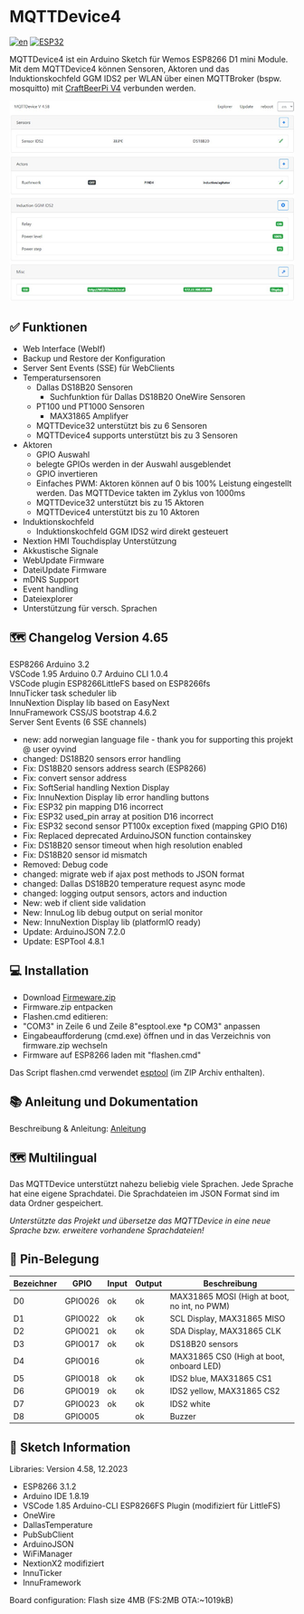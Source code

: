 # MQTTDevice4

[![en](https://img.shields.io/badge/lang-en-yellow.svg)](https://github.com/InnuendoPi/MQTTDevice4/blob/main/README.en.md)
[![ESP32](https://img.shields.io/static/v1?label=Arduino&message=ESP32%20&#8594;&logo=arduino&logoColor=white&color=blue)](https://github.com/InnuendoPi/MQTTDevice32)

MQTTDevice4 ist ein Arduino Sketch für Wemos ESP8266 D1 mini Module. Mit dem MQTTDevice4 können Sensoren, Aktoren und das Induktionskochfeld GGM IDS2 per WLAN über einen MQTTBroker (bspw. mosquitto) mit [CraftBeerPi V4](https://github.com/avollkopf/craftbeerpi4) verbunden werden.

![Web Interface](docs/img/startseite.jpg)

## ✅ Funktionen

* Web Interface (WebIf)
* Backup und Restore der Konfiguration
* Server Sent Events (SSE) für WebClients
* Temperatursensoren
  * Dallas DS18B20 Sensoren
    * Suchfunktion für Dallas DS18B20 OneWire Sensoren
  * PT100 und PT1000 Sensoren
    * MAX31865 Amplifyer
  * MQTTDevice32 unterstützt bis zu 6 Sensoren
  * MQTTDevice4 supports unterstützt bis zu 3 Sensoren
* Aktoren
  * GPIO Auswahl
  * belegte GPIOs werden in der Auswahl ausgeblendet
  * GPIO invertieren
  * Einfaches PWM: Aktoren können auf 0 bis 100% Leistung eingestellt werden. Das MQTTDevice takten im Zyklus von 1000ms
  * MQTTDevice32 unterstützt bis zu 15 Aktoren
  * MQTTDevice4 unterstützt bis zu 10 Aktoren
* Induktionskochfeld
  * Induktionskochfeld GGM IDS2 wird direkt gesteuert
* Nextion HMI Touchdisplay Unterstützung
* Akkustische Signale
* WebUpdate Firmware
* DateiUpdate Firmware
* mDNS Support
* Event handling
* Dateiexplorer
* Unterstützung für versch. Sprachen

## 🗺️ Changelog Version 4.65

ESP8266 Arduino 3.2\
VSCode 1.95 Arduino 0.7 Arduino CLI 1.0.4\
VSCode plugin ESP8266LittleFS based on ESP8266fs\
InnuTicker task scheduler lib\
InnuNextion Display lib based on EasyNext\
InnuFramework CSS/JS bootstrap 4.6.2\
Server Sent Events (6 SSE channels)

* new:        add norwegian language file - thank you for supporting this projekt @ user oyvind
* changed:    DS18B20 sensors error handling
* Fix:        DS18B20 sensors address search (ESP8266)
* Fix:        convert sensor address
* Fix:        SoftSerial handling Nextion Display
* Fix:        InnuNextion Display lib error handling buttons
* Fix:        ESP32 pin mapping D16 incorrect
* Fix:        ESP32 used_pin array at position D16 incorrect
* Fix:        ESP32 second sensor PT100x exception fixed (mapping GPIO D16)
* Fix:        Replaced deprecated ArduinoJSON function containskey
* Fix:        DS18B20 sensor timeout when high resolution enabled
* Fix:        DS18B20 sensor id mismatch
* Removed:    Debug code
* changed:    migrate web if ajax post methods to JSON format
* changed:    Dallas DS18B20 temperature request async mode
* changed:    logging output sensors, actors and induction
* New:        web if client side validation
* New:        InnuLog lib debug output on serial monitor
* New:        InnuNextion Display lib (platformIO ready)
* Update:     ArduinoJSON 7.2.0
* Update:     ESPTool 4.8.1

## 💻 Installation

* Download [Firmeware.zip](https://github.com/InnuendoPi/MQTTDevice4/blob/main/tools/Firmware.zip)
* Firmware.zip entpacken
* Flashen.cmd editieren:
* "COM3" in Zeile 6  und Zeile 8"esptool.exe *p COM3" anpassen
* Eingabeaufforderung (cmd.exe) öffnen und in das Verzeichnis von firmware.zip wechseln
* Firmware auf ESP8266 laden mit "flashen.cmd"

Das Script flashen.cmd verwendet [esptool](https://github.com/espressif/esptool) (im ZIP Archiv enthalten).

## 📚 Anleitung und Dokumentation

Beschreibung & Anleitung: [Anleitung](https://innuendopi.gitbook.io/mqttdevice32/)

## 🗺️ Multilingual

Das MQTTDevice unterstützt nahezu beliebig viele Sprachen. Jede Sprache hat eine eigene Sprachdatei. Die Sprachdateien im JSON Format sind im data Ordner gespeichert.

_Unterstützte das Projekt und übersetze das MQTTDevice in eine neue Sprache bzw. erweitere vorhandene Sprachdateien!_

## 💠 Pin-Belegung

| Bezeichner |   GPIO   |  Input  |  Output  | Beschreibung |
| ---------- | -------- | ------- | -------- | ------------ |
|     D0     |  GPIO026 |   ok    |   ok     | MAX31865 MOSI (High at boot, no int, no PWM) |
|     D1     |  GPIO022 |   ok    |   ok     | SCL Display, MAX31865 MISO  |
|     D2     |  GPIO021 |   ok    |   ok     | SDA Display, MAX31865 CLK  |
|     D3     |  GPIO017 |   ok    |   ok     | DS18B20 sensors |
|     D4     |  GPIO016 |         |   ok     | MAX31865 CS0 (High at boot, onboard LED)|
|     D5     |  GPIO018 |   ok    |   ok     | IDS2 blue, MAX31865 CS1   |
|     D6     |  GPIO019 |   ok    |   ok     | IDS2 yellow, MAX31865 CS2 |
|     D7     |  GPIO023 |   ok    |   ok     | IDS2 white |
|     D8     |  GPIO005 |         |   ok     | Buzzer       |

## 📰 Sketch Information

Libraries: Version 4.58, 12.2023

* ESP8266 3.1.2
* Arduino IDE 1.8.19
* VSCode 1.85 Arduino-CLI ESP8266FS Plugin (modifiziert für LittleFS)
* OneWire
* DallasTemperature
* PubSubClient
* ArduinoJSON
* WiFiManager
* NextionX2 modifiziert
* InnuTicker
* InnuFramework

Board configuration:
Flash size 4MB (FS:2MB OTA:~1019kB)

